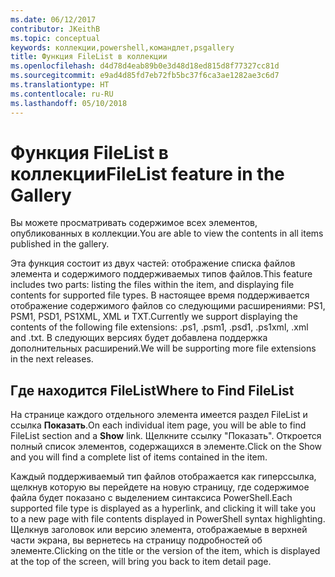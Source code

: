 ```yaml
---
ms.date: 06/12/2017
contributor: JKeithB
ms.topic: conceptual
keywords: коллекции,powershell,командлет,psgallery
title: Функция FileList в коллекции
ms.openlocfilehash: d4d78d4eab89b0e3d48d18ed815d8f77327cc81d
ms.sourcegitcommit: e9ad4d85fd7eb72fb5bc37f6ca3ae1282ae3c6d7
ms.translationtype: HT
ms.contentlocale: ru-RU
ms.lasthandoff: 05/10/2018
---
```

# <a name="filelist-feature-in-the-gallery"></a><span data-ttu-id="f2400-103">Функция FileList в коллекции</span><span class="sxs-lookup"><span data-stu-id="f2400-103">FileList feature in the Gallery</span></span>

<span data-ttu-id="f2400-104">Вы можете просматривать содержимое всех элементов, опубликованных в коллекции.</span><span class="sxs-lookup"><span data-stu-id="f2400-104">You are able to view the contents in all items published in the gallery.</span></span>

<span data-ttu-id="f2400-105">Эта функция состоит из двух частей: отображение списка файлов элемента и содержимого поддерживаемых типов файлов.</span><span class="sxs-lookup"><span data-stu-id="f2400-105">This feature includes two parts: listing the files within the item, and displaying file contents for supported file types.</span></span> <span data-ttu-id="f2400-106">В настоящее время поддерживается отображение содержимого файлов со следующими расширениями: PS1, PSM1, PSD1, PS1XML, XML и TXT.</span><span class="sxs-lookup"><span data-stu-id="f2400-106">Currently we support displaying the contents of the following file extensions: .ps1, .psm1, .psd1, .ps1xml, .xml and .txt.</span></span> <span data-ttu-id="f2400-107">В следующих версиях будет добавлена поддержка дополнительных расширений.</span><span class="sxs-lookup"><span data-stu-id="f2400-107">We will be supporting more file extensions in the next releases.</span></span>

## <a name="where-to-find-filelist"></a><span data-ttu-id="f2400-108">Где находится FileList</span><span class="sxs-lookup"><span data-stu-id="f2400-108">Where to Find FileList</span></span>

<span data-ttu-id="f2400-109">На странице каждого отдельного элемента имеется раздел FileList и ссылка **Показать**.</span><span class="sxs-lookup"><span data-stu-id="f2400-109">On each individual item page, you will be able to find FileList section and a **Show** link.</span></span> <span data-ttu-id="f2400-110">Щелкните ссылку "Показать". Откроется полный список элементов, содержащихся в элементе.</span><span class="sxs-lookup"><span data-stu-id="f2400-110">Click on the Show and you will find a complete list of items contained in the item.</span></span>

<span data-ttu-id="f2400-111">Каждый поддерживаемый тип файлов отображается как гиперссылка, щелкнув которую вы перейдете на новую страницу, где содержимое файла будет показано с выделением синтаксиса PowerShell.</span><span class="sxs-lookup"><span data-stu-id="f2400-111">Each supported file type is displayed as a hyperlink, and clicking it will take you to a new page with file contents displayed in PowerShell syntax highlighting.</span></span> <span data-ttu-id="f2400-112">Щелкнув заголовок или версию элемента, отображаемые в верхней части экрана, вы вернетесь на страницу подробностей об элементе.</span><span class="sxs-lookup"><span data-stu-id="f2400-112">Clicking on the title or the version of the item, which is displayed at the top of the screen, will bring you back to item detail page.</span></span>